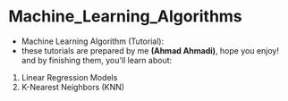 # **Machine_Learning_Algorithms**
- Machine Learning Algorithm (Tutorial): 
- these tutorials are prepared by me **(Ahmad Ahmadi)**, hope you enjoy! and by finishing them, you'll learn about:
1) Linear Regression Models
2) K-Nearest Neighbors (KNN)
